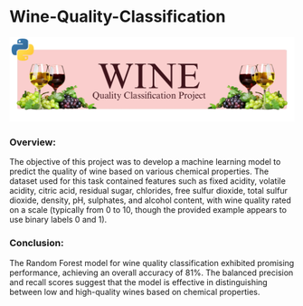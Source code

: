 # Wine-Quality-Classification
![wine](https://github.com/Shubhamsg1611/Wine-Quality-Classification/blob/main/Image.jpg)

### Overview: 
The objective of this project was to develop a machine learning model to predict the quality of wine based on various chemical properties. The dataset used for this task contained features such as fixed acidity, volatile acidity, citric acid, residual sugar, chlorides, free sulfur dioxide, total sulfur dioxide, density, pH, sulphates, and alcohol content, with wine quality rated on a scale (typically from 0 to 10, though the provided example appears to use binary labels 0 and 1).

### Conclusion: 
The Random Forest model for wine quality classification exhibited promising performance, achieving an overall accuracy of 81%. The balanced precision and recall scores suggest that the model is effective in distinguishing between low and high-quality wines based on chemical properties.
